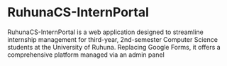 # RuhunaCS-InternPortal
RuhunaCS-InternPortal is a web application designed to streamline internship management for third-year, 2nd-semester Computer Science students at the University of Ruhuna. Replacing Google Forms, it offers a comprehensive platform managed via an admin panel
